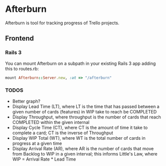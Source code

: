 # Afterburn

Afterburn is tool for tracking progress of Trello projects.

## Frontend

### Rails 3

You can mount Afterburn on a subpath in your existing Rails 3 app adding this to routes.rb:

```ruby
mount Afterburn::Server.new, :at => "/afterburn"
```
### TODOS

* Better graph?
* Display Lead Time (LT), where LT is the time that has passed between a given
number of cards (features) in WIP take to reach be COMPLETED
* Display Throughput, where throughput is the number of cards that reach
COMPLETED within the given internal
* Display Cycle Time (CT), where CT is the amount of time it take to complete a
card; CT is the inverse of Throughput
* Display WIP Total (WT), where WT is the total number of cards in progress at a given time
* Display Arrival Rate (AR), where AR is the number of cards that move from Backlog to WIP in
a given interval; this informs Little's Law, where WIP = Arrival Rate * Lead Time

